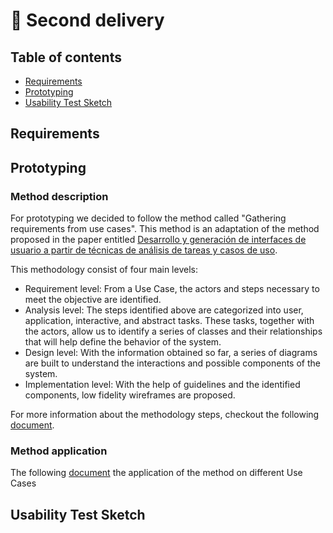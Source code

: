 # :page_facing_up: Second delivery

## Table of contents
- [Requirements](#requirements)
- [Prototyping](#prototyping)
- [Usability Test Sketch](#usability-test-sketch)

## Requirements


## Prototyping
### Method description

For prototyping we decided to follow the method called "Gathering requirements from use cases". This method is an adaptation of the method proposed in the paper entitled [Desarrollo y generación de interfaces de usuario a partir de
técnicas de análisis de tareas y casos de uso](https://www.redalyc.org/pdf/925/92561610.pdf).

This methodology consist of four main levels:
- Requirement level: From a Use Case, the actors and steps necessary to meet the objective are identified.
- Analysis level: The steps identified above are categorized into user, application, interactive, and abstract tasks. These tasks, together with the actors, allow us to identify a series of classes and their relationships that will help define the behavior of the system.
- Design level: With the information obtained so far, a series of diagrams are built to understand the interactions and possible components of the system.
- Implementation level: With the help of guidelines and the identified components, low fidelity wireframes are proposed.

For more information about the methodology steps, checkout the following [document](https://docs.google.com/document/d/1kqvVJMVD-xUobWbfI_EAuhveyAGOWU5vhTxA0HmMPCg/edit?usp=sharing).

### Method application
The following [document](https://1drv.ms/w/s!Aid7glBVSnKngZso40ZJD7R1teST_Q?e=n32EZK) the application of the method on different Use Cases

## Usability Test Sketch
